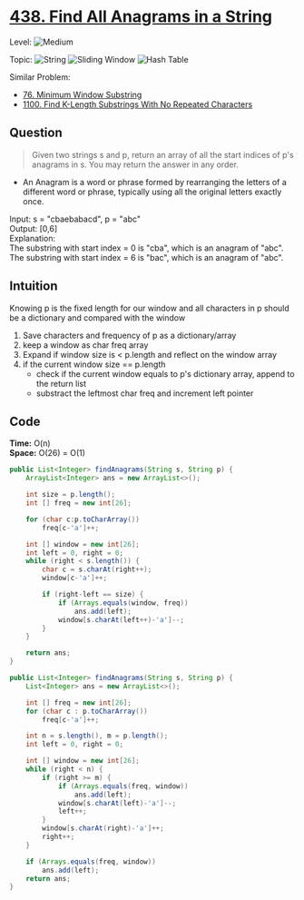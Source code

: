 # [438. Find All Anagrams in a String](https://leetcode.com/problems/find-all-anagrams-in-a-string/)

Level: ![Medium](https://img.shields.io/badge/-Medium-ff8000)

Topic: ![String](https://img.shields.io/badge/-String-4da6ff) ![Sliding Window](https://img.shields.io/badge/-Sliding_Window-9966ff) ![Hash Table](https://img.shields.io/badge/-Hash_Table-0073e6)

Similar Problem:

- [76. Minimum Window Substring](0076.md)
- [1100. Find K-Length Substrings With No Repeated Characters](1100.md)

## Question

> Given two strings s and p, return an array of all the start indices of p's anagrams in s. You may return the answer in any order.

- An Anagram is a word or phrase formed by rearranging the letters of a different word or phrase, typically using all the original letters exactly once.

Input: s = "cbaebabacd", p = "abc"\
Output: \[0,6]\
Explanation:\
The substring with start index = 0 is "cba", which is an anagram of "abc".\
The substring with start index = 6 is "bac", which is an anagram of "abc".

## Intuition

Knowing p is the fixed length for our window and all characters in p should be a dictionary and compared with the window

1. Save characters and frequency of p as a dictionary/array
2. keep a window as char freq array
3. Expand if window size is < p.length and reflect on the window array
4. if the current window size == p.length
   - check if the current window equals to p's dictionary array, append to the return list
   - substract the leftmost char freq and increment left pointer

## Code

**Time:** O(n)\
**Space:** O(26) = O(1)

```java
public List<Integer> findAnagrams(String s, String p) {
    ArrayList<Integer> ans = new ArrayList<>();

    int size = p.length();
    int [] freq = new int[26];

    for (char c:p.toCharArray())
        freq[c-'a']++;

    int [] window = new int[26];
    int left = 0, right = 0;
    while (right < s.length()) {
        char c = s.charAt(right++);
        window[c-'a']++;

        if (right-left == size) {
            if (Arrays.equals(window, freq))
                ans.add(left);
            window[s.charAt(left++)-'a']--;
        }
    }

    return ans;
}

public List<Integer> findAnagrams(String s, String p) {
    List<Integer> ans = new ArrayList<>();

    int [] freq = new int[26];
    for (char c : p.toCharArray())
        freq[c-'a']++;

    int n = s.length(), m = p.length();
    int left = 0, right = 0;

    int [] window = new int[26];
    while (right < n) {
        if (right >= m) {
            if (Arrays.equals(freq, window))
                ans.add(left);
            window[s.charAt(left)-'a']--;
            left++;
        }
        window[s.charAt(right)-'a']++;
        right++;
    }

    if (Arrays.equals(freq, window))
        ans.add(left);
    return ans;
}
```
